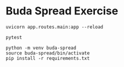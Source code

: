 # Buda Spread Exercise

```console
uvicorn app.routes.main:app --reload
```

```console
pytest
```

```console
python -m venv buda-spread
source buda-spread/bin/activate
pip install -r requirements.txt
```
